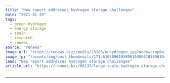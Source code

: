 ```yaml
---
title: "New report addresses hydrogen storage challenges"
date: "2021-01-29"
tags: 
  - green hydrogen
  - energy storage
  - spain
  - research
  - renews
source: "renews"
image_url: "https://renews.biz//media/23183/euhydrogen.jpg?mode=crop&width=770&heightratio=0.6103896103896103896103896104&slimmage=true"
image_fp: "/assets/img/post_thumbnails/171.6103896103896103896103896104&slimmage=true"
lead: "New report addresses hydrogen storage challenges"
article_url: "https://renews.biz/66132/large-scale-hydrogen-storage-challenges-set-out/"
---
```


---
